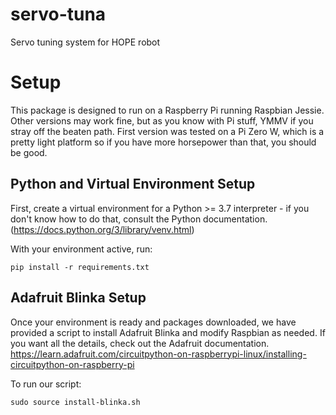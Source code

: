 # servo-tuna
Servo tuning system for HOPE robot

# Setup
This package is designed to run on a Raspberry Pi running Raspbian Jessie. Other versions may work fine, but as you know with Pi stuff, YMMV if you stray off the beaten path. First version was tested on a Pi Zero W, which is a pretty light platform so if you have more horsepower than that, you should be good.

## Python and Virtual Environment Setup
First, create a virtual environment for a Python >= 3.7 interpreter - if you don't know how to do that, consult the Python documentation. (https://docs.python.org/3/library/venv.html) 

With your environment active, run:
```
pip install -r requirements.txt
```

## Adafruit Blinka Setup
Once your environment is ready and packages downloaded, we have provided a script to install Adafruit Blinka and modify Raspbian as needed. If you want all the details, check out the Adafruit documentation. https://learn.adafruit.com/circuitpython-on-raspberrypi-linux/installing-circuitpython-on-raspberry-pi

To run our script:

```
sudo source install-blinka.sh
```
